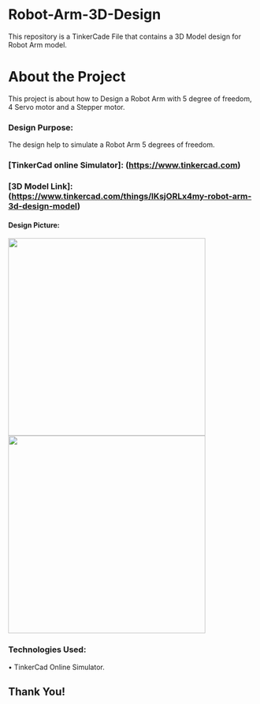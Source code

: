# Robot-Arm-3D-Design


This repository is a TinkerCade File that contains a 3D Model design for Robot Arm model.


# About the Project

This project is about how to Design a Robot Arm with 5 degree of freedom, 4 Servo motor and a Stepper motor.


### Design Purpose:

The design help to simulate a Robot Arm 5 degrees of freedom.


### [TinkerCad online Simulator]: (https://www.tinkercad.com)


### [3D Model Link]: (https://www.tinkercad.com/things/lKsjORLx4my-robot-arm-3d-design-model)


#### Design Picture:

<div> 
   
<img src="https://github.com/user-attachments/assets/99952d3c-beb7-43f4-9ab5-4afbec8274eb" width="400" height="400">

<img src="https://github.com/user-attachments/assets/e29d26e3-a4ae-452c-b849-161073f613bd" width="400" height="400">

</div>
   
   
### Technologies Used:

•	TinkerCad Online Simulator. 


## Thank You!

